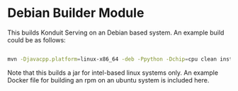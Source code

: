 # Debian Builder Module

This builds Konduit Serving on an Debian based system.
An example build could be as follows:

```bash

mvn -Djavacpp.platform=linux-x86_64 -deb -Ppython -Dchip=cpu clean install -Dmaven.test.skip=true

```

Note that this builds a jar for intel-based linux systems only. An example 
Docker file for building an rpm on an ubuntu system is included here.

